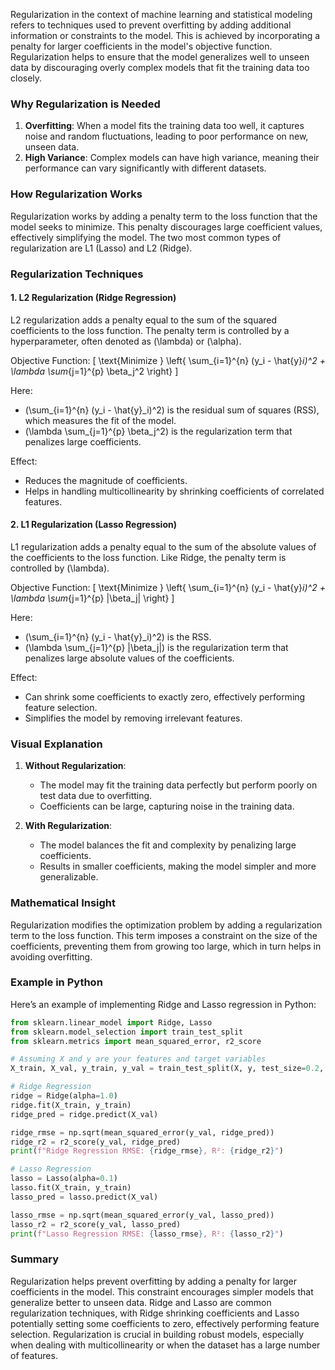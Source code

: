 Regularization in the context of machine learning and statistical modeling refers to techniques used to prevent overfitting by adding additional information or constraints to the model. This is achieved by incorporating a penalty for larger coefficients in the model's objective function. Regularization helps to ensure that the model generalizes well to unseen data by discouraging overly complex models that fit the training data too closely.

### Why Regularization is Needed

1. **Overfitting**: When a model fits the training data too well, it captures noise and random fluctuations, leading to poor performance on new, unseen data.
2. **High Variance**: Complex models can have high variance, meaning their performance can vary significantly with different datasets.

### How Regularization Works

Regularization works by adding a penalty term to the loss function that the model seeks to minimize. This penalty discourages large coefficient values, effectively simplifying the model. The two most common types of regularization are L1 (Lasso) and L2 (Ridge).

### Regularization Techniques

#### 1. **L2 Regularization (Ridge Regression)**

L2 regularization adds a penalty equal to the sum of the squared coefficients to the loss function. The penalty term is controlled by a hyperparameter, often denoted as \(\lambda\) or \(\alpha\).

Objective Function:
\[ \text{Minimize } \left\{ \sum_{i=1}^{n} (y_i - \hat{y}_i)^2 + \lambda \sum_{j=1}^{p} \beta_j^2 \right\} \]

Here:
- \(\sum_{i=1}^{n} (y_i - \hat{y}_i)^2\) is the residual sum of squares (RSS), which measures the fit of the model.
- \(\lambda \sum_{j=1}^{p} \beta_j^2\) is the regularization term that penalizes large coefficients.

Effect:
- Reduces the magnitude of coefficients.
- Helps in handling multicollinearity by shrinking coefficients of correlated features.

#### 2. **L1 Regularization (Lasso Regression)**

L1 regularization adds a penalty equal to the sum of the absolute values of the coefficients to the loss function. Like Ridge, the penalty term is controlled by \(\lambda\).

Objective Function:
\[ \text{Minimize } \left\{ \sum_{i=1}^{n} (y_i - \hat{y}_i)^2 + \lambda \sum_{j=1}^{p} |\beta_j| \right\} \]

Here:
- \(\sum_{i=1}^{n} (y_i - \hat{y}_i)^2\) is the RSS.
- \(\lambda \sum_{j=1}^{p} |\beta_j|\) is the regularization term that penalizes large absolute values of the coefficients.

Effect:
- Can shrink some coefficients to exactly zero, effectively performing feature selection.
- Simplifies the model by removing irrelevant features.

### Visual Explanation

1. **Without Regularization**:
   - The model may fit the training data perfectly but perform poorly on test data due to overfitting.
   - Coefficients can be large, capturing noise in the training data.

2. **With Regularization**:
   - The model balances the fit and complexity by penalizing large coefficients.
   - Results in smaller coefficients, making the model simpler and more generalizable.

### Mathematical Insight

Regularization modifies the optimization problem by adding a regularization term to the loss function. This term imposes a constraint on the size of the coefficients, preventing them from growing too large, which in turn helps in avoiding overfitting.

### Example in Python

Here’s an example of implementing Ridge and Lasso regression in Python:

```python
from sklearn.linear_model import Ridge, Lasso
from sklearn.model_selection import train_test_split
from sklearn.metrics import mean_squared_error, r2_score

# Assuming X and y are your features and target variables
X_train, X_val, y_train, y_val = train_test_split(X, y, test_size=0.2, random_state=42)

# Ridge Regression
ridge = Ridge(alpha=1.0)
ridge.fit(X_train, y_train)
ridge_pred = ridge.predict(X_val)

ridge_rmse = np.sqrt(mean_squared_error(y_val, ridge_pred))
ridge_r2 = r2_score(y_val, ridge_pred)
print(f"Ridge Regression RMSE: {ridge_rmse}, R²: {ridge_r2}")

# Lasso Regression
lasso = Lasso(alpha=0.1)
lasso.fit(X_train, y_train)
lasso_pred = lasso.predict(X_val)

lasso_rmse = np.sqrt(mean_squared_error(y_val, lasso_pred))
lasso_r2 = r2_score(y_val, lasso_pred)
print(f"Lasso Regression RMSE: {lasso_rmse}, R²: {lasso_r2}")
```

### Summary

Regularization helps prevent overfitting by adding a penalty for larger coefficients in the model. This constraint encourages simpler models that generalize better to unseen data. Ridge and Lasso are common regularization techniques, with Ridge shrinking coefficients and Lasso potentially setting some coefficients to zero, effectively performing feature selection. Regularization is crucial in building robust models, especially when dealing with multicollinearity or when the dataset has a large number of features.

